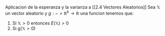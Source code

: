 Aplicacion de la esperanza y la varianza a [[2.4 Vectores Aleatorios]]
Sea $\mathbb{X}$ un vector aleatorio y $g: -> \mathbb{R}^k\to \mathbb{R}$ una funcion tenemos que: 
1. Si $\mathbb{X}>0$ entonces $E(\mathbb{X})>0$
2. Si g($\mathbb{X}>0$)